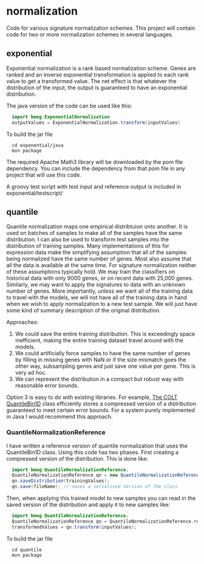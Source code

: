 # normalization
Code for various signature normalization schemes.  This project will contain code for two or more normalization schemes in several languages.  

## exponential
Exponential normalization is a rank based normalization scheme.  Genes are ranked and an inverse exponential transformation is applied to each rank value to get a transformed value.  The net effect is that whatever the distribution of the input, the output is guaranteed to have an exponential distribution. 

The java version of the code can be used like this: 

```java
  import bmeg.ExponentialNormalization
  outputValues = ExponentialNormalization.transform(inputValues)
```

To build the jar file 
```
  cd exponential/java
  mvn package
```
  
The required Apache Math3 library will be downloaded by the pom file dependency.  You can include the dependency 
from that pom file in any project that will use this code.  

A groovy test script with test input and reference output is included in exponential/testscript/

## quantile

Quantile normalization maps one empirical distribtuion onto another. It is used on batches of samples to make all of the samples have the same distribution.  I can also be used to transform test samples into the distribution of training samples.  Many implementations of this for expression data make the simplifying assumption that all of the samples being normalized have the same number of genes.   Most also assume that all the data is available at the same time.   For signature normalization neither of these assumptions typically hold.   We may train the classifiers on historical data with only 9000 genes, or on recent data with 25,000 genes.  Similarly, we may want to apply the signatures to data with an unknown number of genes.  More importantly, unless we want all of the training data to travel with the models, we will not have all of the training data in hand when we wish to apply normalization to a new test sample.  We will just have some kind of summary description of the original distribution. 

Approaches:

1. We could save the entire training distribution.  This is exceedingly space inefficient, making the entire
	training dataset travel around with the models. 
2. We could artificially force samples to have the same number of genes by filling in missing genes with NaN or if the size mismatch goes the other way, subsampling genes and just save one value per gene.  This is very ad hoc.  
3. We can represent the distribution in a compact but robust way with reasonable error bounds. 

Option 3 is easy to do with existing libraries.  For example, [The COLT QuantileBin1D](https://dst.lbl.gov/ACSSoftware/colt/api/hep/aida/bin/QuantileBin1D.html) class efficiently stores a compressed version of a distribution guaranteed to meet certain error bounds.   For a system purely implemented in Java I would recommend this approach.   

### QuantileNormalizationReference

I have written a reference version of quantile normalization that uses the QuantileBin1D class.  Using this code has two phases.  First creating a compressed version of the distribution.  This is done like:

```java
  import bmeg.QuantileNormalizationReference;
  QuantileNormalizationReference qn = new QuantileNormalizationReference();
  qn.saveDistribution(trainingValues);
  qn.save(fileName); // saves a serialized version of the class
```
Then, when applying this trained model to new samples you can read in the saved version of the distribution
and apply it to new samples like:

```java
  import bmeg.QuantileNormalizationReference;
  QuantileNormalizationReference qn = QuantileNormalizationReference.read(fileName);
  transformedValues = qn.transform(inputValues);
```

To build the jar file 
```
  cd quantile
  mvn package
```
  


